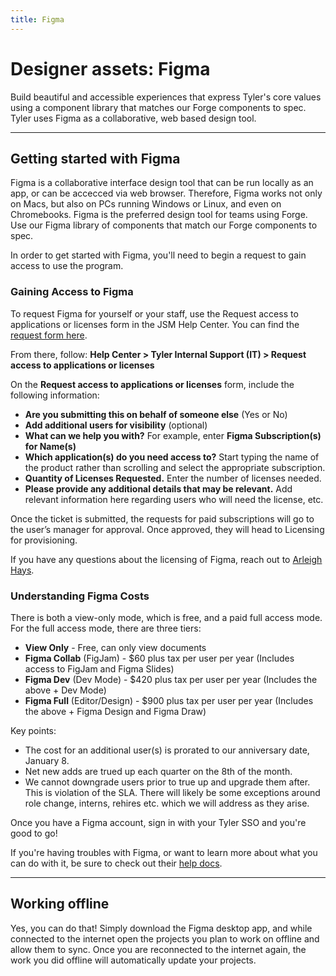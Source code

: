 ```yaml
---
title: Figma
---
```


# Designer assets: Figma

Build beautiful and accessible experiences that express Tyler's core values using a component library that matches our Forge components to spec. Tyler uses Figma as a collaborative, web based design tool.

---

## Getting started with Figma

Figma is a collaborative interface design tool that can be run locally as an app, or can be accecced via web browser. Therefore, Figma works not only on Macs, but also on PCs running Windows or Linux, and even on Chromebooks. Figma is the preferred design tool for teams using Forge. Use our Figma library of components that match our Forge components to spec.

In order to get started with Figma, you'll need to begin a request to gain access to use the program.


### Gaining Access to Figma

To request Figma for yourself or your staff, use the Request access to applications or licenses form in the JSM Help Center. You can find the<a href="https://help.center.tylertech.com/servicedesk/customer/portals" target="_blank" rel="noopener noreferrer"> request form here</a>.

From there, follow: **Help Center > Tyler Internal Support (IT) > Request access to applications or licenses**


On the **Request access to applications or licenses** form, include the following information:

- **Are you submitting this on behalf of someone else** (Yes or No)
- **Add additional users for visibility** (optional)
- **What can we help you with?** For example, enter **Figma Subscription(s) for Name(s)**
- **Which application(s) do you need access to?** Start typing the name of the product rather than scrolling and select the appropriate subscription.
- **Quantity of Licenses Requested.** Enter the number of licenses needed.
- **Please provide any additional details that may be relevant.** Add relevant information here regarding users who will need the license, etc.

Once the ticket is submitted, the requests for paid subscriptions will go to the user’s manager for approval. Once approved, they will head to Licensing for provisioning.

If you have any questions about the licensing of Figma, reach out to <a href="mailto:arleigh.hays@tylertech.com">Arleigh Hays</a>.


### Understanding Figma Costs

There is both a view-only mode, which is free, and a paid full access mode. For the full access mode, there are three tiers:

- **View Only** - Free, can only view documents
- **Figma Collab** (FigJam) - $60 plus tax per user per year (Includes access to FigJam and Figma Slides)
- **Figma Dev** (Dev Mode) - $420 plus tax per user per year (Includes the above + Dev Mode)
- **Figma Full** (Editor/Design) - $900 plus tax per user per year (Includes the above + Figma Design and Figma Draw)

Key points:

- The cost for an additional user(s) is prorated to our anniversary date, January 8.
- Net new adds are trued up each quarter on the 8th of the month.
- We cannot downgrade users prior to true up and upgrade them after. This is violation of the SLA. There will likely be some exceptions around role change, interns, rehires etc. which we will address as they arise.


Once you have a Figma account, sign in with your Tyler SSO and you're good to go! 

If you're having troubles with Figma, or want to learn more about what you can do with it, be sure to check out their <a href="https://help.figma.com/hc/en-us" target="_blank" rel="noopener noreferrer">help docs</a>.

---

## Working offline

Yes, you can do that! Simply download the Figma desktop app, and while connected to the internet open the projects you plan to work on offline and allow them to sync. Once you are reconnected to the internet again, the work you did offline will automatically update your projects.

